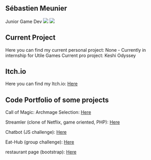 ## Sébastien Meunier

Junior Game Dev
![](https://img.shields.io/badge/Company-LookingForJob-blue)
![](https://img.shields.io/badge/CurrentProject-None-red)


## Current Project

Here you can find my current personal project: None - Currently in internship for Utile Games
Current pro project: Keshi Odyssey

## Itch.io

Here you can find my Itch.io: [Here](https://meunierseb.itch.io/)


## Code Portfolio of some projects

Call of Magic: Archmage Selection: [Here](https://github.com/MeunierS/Call-of-magic-archamage-selection)

Streamler (clone of Netflix, game oriented, PHP): [Here](https://github.com/MeunierS/Getflix)

Chatbot (JS challenge): [Here](https://github.com/soufianecode/Chatbot)

Eat-Hub (group challenge): [Here](https://github.com/AlexJS6/Eat-Hub)

restaurant page (bootstrap): [Here](https://github.com/MeunierS/restaurant-css-framework)

